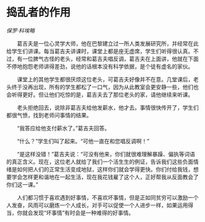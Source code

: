 # 捣乱者的作用

*保罗·科埃略*

　　葛吉夫是一位心灵学大师，他在巴黎建立过一所人类发展研究所，并经常在此给学生们讲课。每当葛吉夫讲课时，课堂上都是座无虚席，学生们听得很认真。不过，有一位脾气古怪的老头，经常和葛吉夫唱反调，葛吉夫在上面讲，他就在下面不停地抱怨老师讲得差劲，说他的话根本没有科学依据，是个徒有虚名的家伙。

　　课堂上的其他学生都很厌烦这位老头，可葛吉夫好像并不在意。几堂课后，老头终于没再出现，所有的学生都松了一口气，因为从此教室会更安静一些，他们也会听得更好。但让他们吃惊的是，葛吉夫去了那位老头的家，请他继续来听课。

　　老头拒绝回去，说除非葛吉夫给他发薪水，他才去。事情很快传开了，学生们都很气愤，找到老师问事情的结果。

　　“我答应给他支付薪水了。”葛吉夫回答。

　　“什么？”学生们叫了起来。“可他一直在和您唱反调啊！”

　　“是这样没错！”葛吉夫说：“可没有他来，你们就很难理解暴躁、偏执等词语的真正含义。现在，这位老人就给了我们一个活生生的例证，告诉我们这些负面情绪是如何把人们的正常生活变成地狱，这样你们就会学得更快。你们付给我钱，想要学会怎样更和谐地在一起生活，现在我花钱雇了这个人，正好帮我从反面教会了你们这一课。”

　　人们都习惯于喜欢遇到好事情，不喜欢坏事情，但是正如同贫穷可以激励一个人发奋，风雨可以磨炼一个人成长，对手可以促使一个人进步一样，如果运用得当，你就会发现“坏事情”有时会是一种难得的好事情。